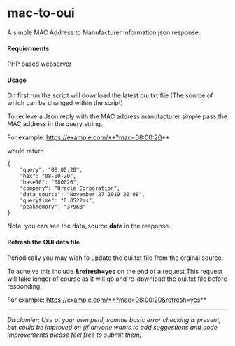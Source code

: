 
# mac-to-oui
 A simple MAC Address to Manufacturer Information json response.
 
#### Requierments
PHP based webserver

#### Usage
On first run the script will download the latest oui.txt file (The source of which can be changed within the script)

To recieve a Json reply with the MAC address manufacturer simple pass the MAC address in the query string.

For example: https://example.com/**?mac=08:00:20**

would return

    {
        "query": "08:00:20",
        "hex": "08-00-20",
        "base16": "080020",
        "company": "Oracle Corporation",
        "data_source": "November 27 2019 20:08",
        "querytime": "0.0522ms",
        "peakmemory": "379KB"
    }
Note: you can see the data_source **date** in the response.

#### Refresh the OUI data file
Periodically you may wish to update the oui.txt file from the orginal source.

To acheive this include **&refresh=yes** on the end of a request
This request will take longer of course as it will go and re-download the oui.txt file before responding.

For example: https://example.com/**?mac=08:00:20&refresh=yes**

---
*Disclamier: Use at your own peril, somme basic error checking is present, but could be improved on (if anyone wants to add suggestions and code improvements please feel free to submit them)*
